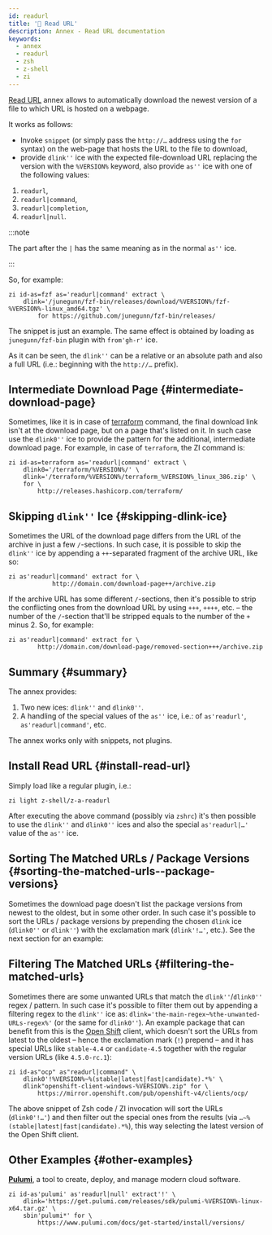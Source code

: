 ```yaml
---
id: readurl
title: '💠 Read URL'
description: Annex - Read URL documentation
keywords:
  - annex
  - readurl
  - zsh
  - z-shell
  - zi
---
```


[Read URL](https://github.com/z-shell/z-a-readurl) annex allows to automatically download the newest version of a file to which URL is hosted on a webpage.

It works as follows:

- Invoke `snippet` (or simply pass the `http://…` address using the `for` syntax) on the web-page that hosts the URL to the file to download,
- provide `dlink''` ice with the expected file-download URL replacing the version with the `%VERSION%` keyword, also provide `as''` ice with one of the following values:

1. `readurl`,
2. `readurl|command`,
3. `readurl|completion`,
4. `readurl|null`.

:::note

The part after the `|` has the same meaning as in the normal `as''` ice.

:::

So, for example:

```shell
zi id-as=fzf as='readurl|command' extract \
    dlink='/junegunn/fzf-bin/releases/download/%VERSION%/fzf-%VERSION%-linux_amd64.tgz' \
        for https://github.com/junegunn/fzf-bin/releases/
```

The snippet is just an example. The same effect is obtained by loading as `junegunn/fzf-bin` plugin with `from'gh-r'` ice.

As it can be seen, the `dlink''` can be a relative or an absolute path and also a full URL (i.e.: beginning with the `http://…` prefix).

## Intermediate Download Page {#intermediate-download-page}

Sometimes, like it is in case of [terraform](http://releases.hashicorp.com/terraform) command, the final download link isn't at the download page, but on a page that's listed on it. In such case use the `dlink0''` ice to provide the pattern for the additional, intermediate download page. For example, in case of `terraform`, the ZI command is:

```shell
zi id-as=terraform as='readurl|command' extract \
    dlink0='/terraform/%VERSION%/' \
    dlink='/terraform/%VERSION%/terraform_%VERSION%_linux_386.zip' \
    for \
        http://releases.hashicorp.com/terraform/
```

## Skipping `dlink''` Ice {#skipping-dlink-ice}

Sometimes the URL of the download page differs from the URL of the archive in just a few `/`-sections. In such case, it is possible to skip the `dlink''` ice by appending a `++`-separated fragment of the archive URL, like so:

```shell
zi as'readurl|command' extract for \
            http://domain.com/download-page++/archive.zip
```

If the archive URL has some different `/`-sections, then it's possible to strip the conflicting ones from the download URL by using `+++`, `++++`, etc. – the number of the `/`-section that'll be stripped equals to the number of the `+` minus 2. So, for example:

```shell
zi as'readurl|command' extract for \
        http://domain.com/download-page/removed-section+++/archive.zip
```

## Summary {#summary}

The annex provides:

1. Two new ices: `dlink''` and `dlink0''`.
2. A handling of the special values of the `as''` ice, i.e.: of `as'readurl'`, `as'readurl|command'`, etc.

The annex works only with snippets, not plugins.

## Install Read URL {#install-read-url}

Simply load like a regular plugin, i.e.:

```shell
zi light z-shell/z-a-readurl
```

After executing the above command (possibly via `zshrc`) it's then possible to use the `dlink''` and `dlink0''` ices and also the special `as'readurl|…'` value of the `as''` ice.

## Sorting The Matched URLs / Package Versions {#sorting-the-matched-urls--package-versions}

Sometimes the download page doesn't list the package versions from newest to the oldest, but in some other order. In such case it's possible to sort the URLs / package versions by prepending the chosen `dlink` ice (`dlink0''` or `dlink''`) with the exclamation mark (`dlink'!…'`, etc.). See the next section for an example:

## Filtering The Matched URLs {#filtering-the-matched-urls}

Sometimes there are some unwanted URLs that match the `dlink''`/`dlink0''` regex / pattern. In such case it's possible to filter them out by appending a filtering regex to the `dlink''` ice as: `dlink='the-main-regex~%the-unwanted-URLs-regex%'` (or the same for `dlink0''`). An example package that can benefit from this is the [Open Shift](https://www.openshift.com/) client, which doesn't sort the URLs from latest to the oldest – hence the exclamation mark (`!`) prepend – and it has special URLs like `stable-4.4` or `candidate-4.5` together with the regular version URLs (like `4.5.0-rc.1`):

```shell
zi id-as"ocp" as"readurl|command" \
    dlink0'!%VERSION%~%(stable|latest|fast|candidate).*%' \
    dlink"openshift-client-windows-%VERSION%.zip" for \
        https://mirror.openshift.com/pub/openshift-v4/clients/ocp/
```

The above snippet of Zsh code / ZI invocation will sort the URLs (`dlink0'!…'`) and then filter out the special ones from the results (via `…~%(stable|latest|fast|candidate).*%`), this way selecting the latest version of the Open Shift client.

## Other Examples {#other-examples}

[**Pulumi**](https://www.pulumi.com/), a tool to create, deploy, and manage modern cloud software.

```shell
zi id-as'pulumi' as'readurl|null' extract'!' \
    dlink='https://get.pulumi.com/releases/sdk/pulumi-%VERSION%-linux-x64.tar.gz' \
    sbin'pulumi*' for \
        https://www.pulumi.com/docs/get-started/install/versions/
```
